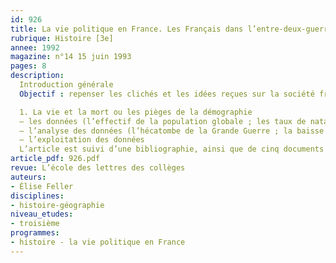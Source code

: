 ```yaml
---
id: 926
title: La vie politique en France. Les Français dans l’entre-deux-guerres (1/4)
rubrique: Histoire [3e] 
annee: 1992
magazine: n°14 15 juin 1993
pages: 8
description: 
  Introduction générale
  Objectif : repenser les clichés et les idées reçues sur la société française de l’entre-deux-guerres…

  1. La vie et la mort ou les pièges de la démographie
  – les données (l’effectif de la population globale ; les taux de natalité et de mortalité ; la répartition par âge)
  – l’analyse des données (l’hécatombe de la Grande Guerre ; la baisse du nombre des naissances ; la mortalité infantile ; la surmortalité des jeunes et des adultes ; le rôle de l’immigration)
  – l’exploitation des données
  L’article est suivi d’une bibliographie, ainsi que de cinq documents sur la démographie française entre les deux guerres.
article_pdf: 926.pdf
revue: L’école des lettres des collèges
auteurs:
- Élise Feller
disciplines:
- histoire-géographie
niveau_etudes:
- troisième
programmes:
- histoire - la vie politique en France
---
```

